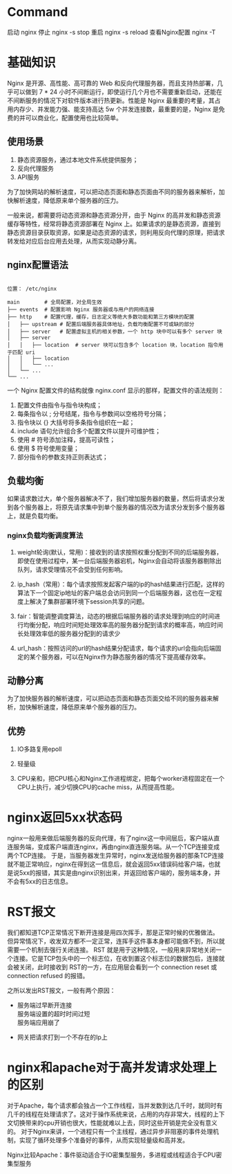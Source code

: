 # Command

启动  nginx
停止  nginx -s stop
重启  nginx -s reload
查看Nginx配置  nginx -T





# 基础知识

Nginx 是开源、高性能、高可靠的 Web 和反向代理服务器，而且支持热部署，几乎可以做到 7 * 24 小时不间断运行，即使运行几个月也不需要重新启动，还能在不间断服务的情况下对软件版本进行热更新。性能是 Nginx 最重要的考量，其占用内存少、并发能力强、能支持高达 5w 个并发连接数，最重要的是，Nginx 是免费的并可以商业化，配置使用也比较简单。


## 使用场景

1. 静态资源服务，通过本地文件系统提供服务；
2. 反向代理服务
3. API服务

为了加快网站的解析速度，可以把动态页面和静态页面由不同的服务器来解析，加快解析速度，降低原来单个服务器的压力。

一般来说，都需要将动态资源和静态资源分开，由于 Nginx 的高并发和静态资源缓存等特性，经常将静态资源部署在 Nginx 上。如果请求的是静态资源，直接到静态资源目录获取资源，如果是动态资源的请求，则利用反向代理的原理，把请求转发给对应后台应用去处理，从而实现动静分离。


## nginx配置语法

```

位置： /etc/nginx

main        # 全局配置，对全局生效
├── events  # 配置影响 Nginx 服务器或与用户的网络连接
├── http    # 配置代理，缓存，日志定义等绝大多数功能和第三方模块的配置
│   ├── upstream # 配置后端服务器具体地址，负载均衡配置不可或缺的部分
│   ├── server   # 配置虚拟主机的相关参数，一个 http 块中可以有多个 server 块
│   ├── server
│   │   ├── location  # server 块可以包含多个 location 块，location 指令用于匹配 uri
│   │   ├── location
│   │   └── ...
│   └── ...
└── ...

```

一个 Nginx 配置文件的结构就像 nginx.conf 显示的那样，配置文件的语法规则：

1. 配置文件由指令与指令块构成；  
2. 每条指令以 ; 分号结尾，指令与参数间以空格符号分隔；  
3. 指令块以 {} 大括号将多条指令组织在一起；  
4. include 语句允许组合多个配置文件以提升可维护性；  
5. 使用 # 符号添加注释，提高可读性；  
6. 使用 $ 符号使用变量；  
7. 部分指令的参数支持正则表达式；  


## 负载均衡 

如果请求数过大，单个服务器解决不了，我们增加服务器的数量，然后将请求分发到各个服务器上，将原先请求集中到单个服务器的情况改为请求分发到多个服务器上，就是负载均衡。


### nginx负载均衡调度算法

1. weight轮询(默认，常用)：接收到的请求按照权重分配到不同的后端服务器，即使在使用过程中，某一台后端服务器宕机，Nginx会自动将该服务器剔除出队列，请求受理情况不会受到任何影响。  

2. ip_hash（常用）：每个请求按照发起客户端的ip的hash结果进行匹配，这样的算法下一个固定ip地址的客户端总会访问到同一个后端服务器，这也在一定程度上解决了集群部署环境下session共享的问题。

3. fair：智能调整调度算法，动态的根据后端服务器的请求处理到响应的时间进行均衡分配，响应时间短处理效率高的服务器分配到请求的概率高，响应时间长处理效率低的服务器分配到的请求少

4. url_hash：按照访问的url的hash结果分配请求，每个请求的url会指向后端固定的某个服务器，可以在Nginx作为静态服务器的情况下提高缓存效率。


## 动静分离

为了加快服务器的解析速度，可以把动态页面和静态页面交给不同的服务器来解析，加快解析速度，降低原来单个服务器的压力。

## 优势

1. IO多路复用epoll

2. 轻量级  

3. CPU亲和，把CPU核心和Nginx工作进程绑定，把每个worker进程固定在一个CPU上执行，减少切换CPU的cache miss，从而提高性能。


# nginx返回5xx状态码

nginx一般用来做后端服务器的反向代理，有了nginx这一中间层后，客户端从直连服务端，变成客户端直连nginx，再由nginx直连服务端。从一个TCP连接变成两个TCP连接。
于是，当服务器发生异常时，nginx发送给服务器的那条TCP连接就不能正常响应，nginx在得到这一信息后，就会返回5xx错误码给客户端，也就是说5xx的报错，其实是由nginx识别出来，并返回给客户端的，服务端本身，并不会有5xx的日志信息。


# RST报文  

我们都知道TCP正常情况下断开连接是用四次挥手，那是正常时候的优雅做法。
但异常情况下，收发双方都不一定正常，连挥手这件事本身都可能做不到，所以就需要一个机制去强行关闭连接。
RST 就是用于这种情况，一般用来异常地关闭一个连接。它是TCP包头中的一个标志位，在收到置这个标志位的数据包后，连接就会被关闭，此时接收到 RST的一方，在应用层会看到一个 connection reset 或  connection refused 的报错。

之所以发出RST报文，一般有两个原因：  

- 服务端过早断开连接  
	服务端设置的超时时间过短  
	服务端应用崩了  

- 网关把请求打到一个不存在的Ip上

	
# nginx和apache对于高并发请求处理上的区别

对于Apache，每个请求都会独占一个工作线程，当并发数到达几千时，就同时有几千的线程在处理请求了。这对于操作系统来说，占用的内存非常大，线程的上下文切换带来的cpu开销也很大，性能就难以上去，同时这些开销是完全没有意义的。
对于Nginx来讲，一个进程只有一个主线程，通过异步非阻塞的事件处理机制，实现了循环处理多个准备好的事件，从而实现轻量级和高并发。

Nginx比较Apache：事件驱动适合于IO密集型服务，多进程或线程适合于CPU密集型服务





